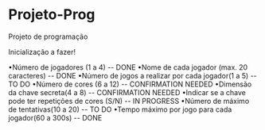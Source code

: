 # Projeto-Prog
Projeto de programação

Inicialização a fazer!

•Número de jogadores (1 a 4)  -- DONE
•Nome de cada jogador (max. 20 caracteres) -- DONE
•Número de jogos a realizar por cada jogador(1 a 5) -- TO DO
•Número de cores (6 a 12) -- CONFIRMATION NEEDED
•Dimensão da chave secreta(4 a 8) -- CONFIRMATION NEEDED
•Indicar se a chave pode ter repetições de cores (S/N) -- IN PROGRESS
•Número de máximo de tentativas(10 a 20) -- TO DO
•Tempo máximo por jogo para cada jogador(60 a 300s) -- DONE
